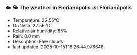 ### ☁️ 🌤️  The weather in Florianópolis is: Florianópolis

- Temperature: 22.55°C
- On flesh: 22.56°C
- Relative air humidity: 65%
- Rain: 0.0 mm
- Description: Few clouds
- last updated: 2025-10-15T18:26:44.976648

